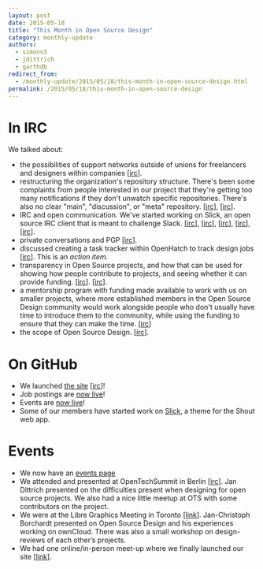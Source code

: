 ```yaml
---
layout: post
date: 2015-05-18
title: "This Month in Open Source Design"
category: monthly-update
authors:
  - simonv3
  - jdittrich
  - garthdb
redirect_from:
  - /monthly-update/2015/05/18/this-month-in-open-source-design.html
permalink: /2015/05/18/this-month-in-open-source-design
---
```


# In IRC

We talked about:

- the possibilities of support networks outside of unions for freelancers and designers within companies [[irc](https://botbot.me/freenode/opensourcedesign/2015-03-31/?msg=35476059&page=1)].
- restructuring the organization's repository structure. There's been some complaints from people interested in our project that they're getting too many notifications if they don't unwatch specific repositories. There's also no clear "main", "discussion", or "meta" repository. [[irc](https://botbot.me/freenode/opensourcedesign/msg/35671041/)], [[irc](https://botbot.me/freenode/opensourcedesign/msg/36846008/)].
- IRC and open communication. We've started working on Slick, an open source IRC client that is meant to challenge Slack. [[irc](https://botbot.me/freenode/opensourcedesign/msg/36295623/)], [[irc](https://botbot.me/freenode/opensourcedesign/msg/36965248/)], [[irc](https://botbot.me/freenode/opensourcedesign/msg/37593318/)], [[irc](https://botbot.me/freenode/opensourcedesign/msg/37962924/)], [[irc](https://botbot.me/freenode/opensourcedesign/msg/38857846/)].
- private conversations and PGP [[irc](https://botbot.me/freenode/opensourcedesign/msg/37035720/)].
- discussed creating a task tracker within OpenHatch to track design jobs [[irc](https://botbot.me/freenode/opensourcedesign/msg/37600648/)]. This is an _action item_.
- transparency in Open Source projects, and how that can be used for showing how people contribute to projects, and seeing whether it can provide funding. [[irc](https://botbot.me/freenode/opensourcedesign/msg/37874818/)]. [[irc](https://botbot.me/freenode/opensourcedesign/msg/38791381/)].
- a mentorship program with funding made available to work with us on smaller projects, where more established members in the Open Source Design community would work alongside people who don't usually have time to introduce them to the community, while using the funding to ensure that they can make the time. [[irc](https://botbot.me/freenode/opensourcedesign/msg/38794543/)]
- the scope of Open Source Design. [[irc](https://botbot.me/freenode/opensourcedesign/msg/38943677/)].

# On GitHub

- We launched [the site](http://opensourcedesign.net/) [[irc](https://botbot.me/freenode/opensourcedesign/msg/37529727/)]!
- Job postings are [now live](http://opensourcedesign.net/jobs)!
- Events are [now live](http://opensourcedesign.net/events)!
- Some of our members have started work on [Slick](https://github.com/opensourcedesign/slick), a theme for the Shout web app.

# Events

- We now have an [events page](http://opensourcedesign.net/events/)
- We attended and presented at OpenTechSummit in Berlin [[irc](https://botbot.me/freenode/opensourcedesign/msg/37270321/)]. Jan Dittrich presented on the difficulties present when designing for open source projects. We also had a nice little meetup at OTS with some contributors on the project.
- We were at the Libre Graphics Meeting in Toronto [[link](http://libregraphicsmeeting.org/)]. Jan-Christoph Borchardt presented on Open Source Design and his experiences working on ownCloud. There was also a small workshop on design-reviews of each other’s projects.
- We had one online/in-person meet-up where we finally launched our site [[link](https://github.com/opensourcedesign/events/blob/gh-pages/2015-04-25-designs-and-hacks.md)].
